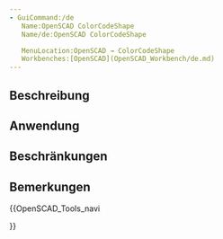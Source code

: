 ```yaml
---
- GuiCommand:/de
   Name:OpenSCAD ColorCodeShape
   Name/de:OpenSCAD ColorCodeShape

   MenuLocation:OpenSCAD → ColorCodeShape‏‎
   Workbenches:[OpenSCAD](OpenSCAD_Workbench/de.md)
---
```


## Beschreibung

## Anwendung

## Beschränkungen

## Bemerkungen





{{OpenSCAD_Tools_navi

}} 
